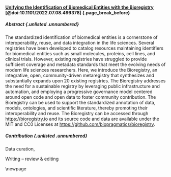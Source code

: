 #### [Unifying the Identification of Biomedical Entities with the Bioregistry](https://doi.org/10.1101/2022.07.08.499378) [@doi:10.1101/2022.07.08.499378] {.page_break_before}

##### Abstract {.unlisted .unnumbered}
The standardized identification of biomedical entities is a cornerstone of interoperability, reuse, and data integration in the life sciences.
Several registries have been developed to catalog resources maintaining identifiers for biomedical entities such as small molecules, proteins, cell lines, and clinical trials.
However, existing registries have struggled to provide sufficient coverage and metadata standards that meet the evolving needs of modern life sciences researchers.
Here, we introduce the Bioregistry, an integrative, open, community-driven metaregistry that synthesizes and substantially expands upon 20 existing registries.
The Bioregistry addresses the need for a sustainable registry by leveraging public infrastructure and automation, and employing a progressive governance model centered around open code and open data to foster community contribution.
The Bioregistry can be used to support the standardized annotation of data, models, ontologies, and scientific literature, thereby promoting their interoperability and reuse.
The Bioregistry can be accessed through <https://bioregistry.io> and its source code and data are available under the MIT and CC0 Licenses at <https://github.com/biopragmatics/bioregistry>.

##### Contribution {.unlisted .unnumbered}

<!-- Conceptualization, -->
Data curation,
<!-- Formal Analysis, -->
<!-- Funding acquisition, -->
<!-- Investigation, -->
<!-- Methodology, -->
<!-- Project administration, -->
<!-- Resources, -->
<!-- Software, -->
<!-- Supervision, -->
<!-- Validation, -->
<!-- Visualization, -->
<!-- Writing – original draft, -->
Writing – review & editing

\newpage